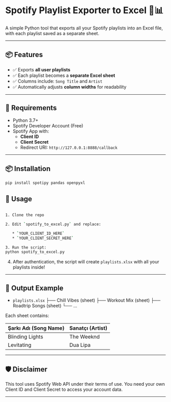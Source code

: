 # Spotify Playlist Exporter to Excel 🎵📊

A simple Python tool that exports all your Spotify playlists into an Excel file, with each playlist saved as a separate sheet.

---

## 📦 Features

- ✅ Exports **all user playlists**
- ✅ Each playlist becomes a **separate Excel sheet**
- ✅ Columns include: `Song Title` and `Artist`
- ✅ Automatically adjusts **column widths** for readability

---

## 🔧 Requirements

- Python 3.7+
- Spotify Developer Account (Free)
- Spotify App with:
  - **Client ID**
  - **Client Secret**
  - Redirect URI: `http://127.0.0.1:8888/callback`

---

## 📦 Installation

```bash
pip install spotipy pandas openpyxl
```
## 🚀 Usage
```bash

1. Clone the repo

2. Edit `spotify_to_excel.py` and replace:

   * `YOUR_CLIENT_ID_HERE`
   * `YOUR_CLIENT_SECRET_HERE`

3. Run the script:
python spotify_to_excel.py
```

4. After authentication, the script will create `playlists.xlsx` with all your playlists inside!

---

## 📁 Output Example

* `playlists.xlsx`
  ├── Chill Vibes (sheet)
  ├── Workout Mix (sheet)
  ├── Roadtrip Songs (sheet)
  └── ...

Each sheet contains:

| Şarkı Adı (Song Name) | Sanatçı (Artist) |
| -------------------- 	| ---------------  |
| Blinding Lights 	| The Weeknd 	   |
| Levitating      	| Dua Lipa         |

---

## 🛡 Disclaimer

This tool uses Spotify Web API under their terms of use. You need your own Client ID and Client Secret to access your account data.

---



